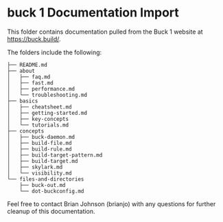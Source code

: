 # buck 1 Documentation Import
This folder contains documentation pulled from the Buck 1 website at https://buck.build/.

The folders include the following:
```
├── README.md
├── about
│   ├── faq.md
│   ├── fast.md
│   ├── performance.md
│   └── troubleshooting.md
├── basics
│   ├── cheatsheet.md
│   ├── getting-started.md
│   ├── key-concepts
│   └── tutorials.md
├── concepts
│   ├── buck-daemon.md
│   ├── build-file.md
│   ├── build-rule.md
│   ├── build-target-pattern.md
│   ├── build-target.md
│   ├── skylark.md
│   └── visibility.md
└── files-and-directories
    ├── buck-out.md
    └── dot-buckconfig.md

```
Feel free to contact Brian Johnson (brianjo) with any questions
for further cleanup of this documentation.
